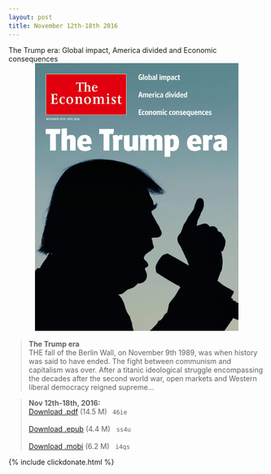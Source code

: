 ```yaml
---
layout: post
title: November 12th-18th 2016
---
```

<!--
<div class="message">
Sorry! The service is temporarily unavailable.
</div>-->

<div class="message">
	The Trump era: Global impact, America divided and Economic consequences
</div>


<div style="position: relative; max-width: 400px; 
    margin: 0 auto;">
<img src="/public/img/the-economist/img_2016.11.12.jpg" />
</div>

<!--more-->
> **The Trump era** <br/>
THE fall of the Berlin Wall, on November 9th 1989, was when history was said to have ended. The fight between communism and capitalism was over. After a titanic ideological struggle encompassing the decades after the second world war, open markets and Western liberal democracy reigned supreme...

> **Nov 12th-18th, 2016:**<br/>
[Download .pdf](https://pan.baidu.com/s/1cmo1cU) (14.5 M)&ensp;
`46ie` <br/><br/>
[Download .epub](https://pan.baidu.com/s/1dFBQMHz) (4.4 M) &nbsp;
`ss4u` <br/><br/>
[Download .mobi](https://pan.baidu.com/s/1pL4KNN1) (6.2 M) &nbsp;
`i4qs`

{% include clickdonate.html %}
